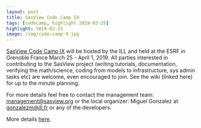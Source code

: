 ```yaml
---
layout: post
title: SasView Code Camp IX
tags: [codecamp, highlight 2019-03-25]
highlight: 2019-03-25
image: /img/code-camp-9.jpg
---
```


[SasView Code Camp IX](https://github.com/SasView/sasview/wiki/CodeCampIX) will be hosted
by the ILL and held at the ESRF in Grenoble France March 25 - April 1, 2019.
All parties interested in contributing to the SasView project (writing tutorials,
documentation, verifying the math/science, coding from models to infrastructure,
sys admin tasks etc) are welcome, even encouraged to join.  See the wiki (linked
here) for up to the minute planning.

For more details feel free to contact the management team:
[management@sasview.org](mailto:management@sasview.org)
or the local organizer:
Miguel Gonzalez at [gonzalezm@ill.fr](mailto:gonzalezm@ill.fr)
or any of the developers.

More details [here](https://github.com/SasView/sasview/wiki/CodeCampIX_Planning).
